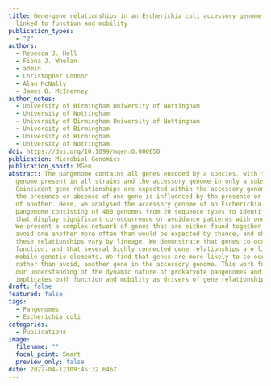 ```yaml
---
title: Gene-gene relationships in an Escherichia coli accessory genome are
  linked to function and mobility
publication_types:
  - "2"
authors:
  - Rebecca J. Hall
  - Fiona J. Whelan
  - admin
  - Christopher Connor
  - Alan McNally
  - James O. McInerney
author_notes:
  - University of Birmingham University of Nottingham
  - University of Nottingham
  - University of Birmingham University of Nottingham
  - University of Birmingham
  - University of Birmingham
  - University of Nottingham
doi: https://doi.org/10.1099/mgen.0.000650
publication: Microbial Genomics
publication_short: MGen
abstract: The pangenome contains all genes encoded by a species, with the core
  genome present in all strains and the accessory genome in only a subset.
  Coincident gene relationships are expected within the accessory genome, where
  the presence or absence of one gene is influenced by the presence or absence
  of another. Here, we analysed the accessory genome of an Escherichia coli
  pangenome consisting of 400 genomes from 20 sequence types to identify genes
  that display significant co-occurrence or avoidance patterns with one another.
  We present a complex network of genes that are either found together or that
  avoid one another more often than would be expected by chance, and show that
  these relationships vary by lineage. We demonstrate that genes co-occur by
  function, and that several highly connected gene relationships are linked to
  mobile genetic elements. We find that genes are more likely to co-occur with,
  rather than avoid, another gene in the accessory genome. This work furthers
  our understanding of the dynamic nature of prokaryote pangenomes and
  implicates both function and mobility as drivers of gene relationships.
draft: false
featured: false
tags:
  - Pangenomes
  - Escherichia coli
categories:
  - Publications
image:
  filename: ""
  focal_point: Smart
  preview_only: false
date: 2022-04-12T09:45:32.646Z
---
```

